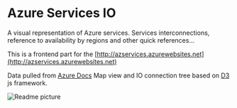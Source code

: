 # Azure Services IO

A visual representation of Azure services. Services interconnections, reference to availability by regions and other quick references...

This is a frontend part for the [http://azservices.azurewebsites.net](http://azservices.azurewebsites.net)

Data pulled from [Azure Docs](https://docs.microsoft.com/en-us/azure/)
Map view and IO connection tree based on [D3](https://github.com/d3/d3) js framework.

![Readme picture](docs/gif.gif)
